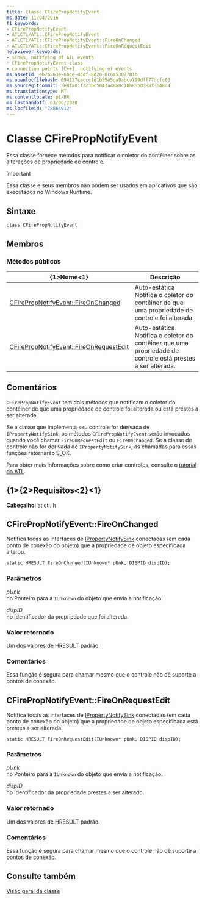 ```yaml
---
title: Classe CFirePropNotifyEvent
ms.date: 11/04/2016
f1_keywords:
- CFirePropNotifyEvent
- ATLCTL/ATL::CFirePropNotifyEvent
- ATLCTL/ATL::CFirePropNotifyEvent::FireOnChanged
- ATLCTL/ATL::CFirePropNotifyEvent::FireOnRequestEdit
helpviewer_keywords:
- sinks, notifying of ATL events
- CFirePropNotifyEvent class
- connection points [C++], notifying of events
ms.assetid: eb7a563e-6bce-4cdf-8d20-8c6a5307781b
ms.openlocfilehash: 694127ceccc1d1b55e5da9abca799dff77dcfc60
ms.sourcegitcommit: 3e8fa01f323bc5043a48a0c18b855d38af3648d4
ms.translationtype: MT
ms.contentlocale: pt-BR
ms.lasthandoff: 03/06/2020
ms.locfileid: "78864912"
---
```

# <a name="cfirepropnotifyevent-class"></a>Classe CFirePropNotifyEvent

Essa classe fornece métodos para notificar o coletor do contêiner sobre as alterações de propriedade de controle.

> [!IMPORTANT]
>  Essa classe e seus membros não podem ser usados em aplicativos que são executados no Windows Runtime.

## <a name="syntax"></a>Sintaxe

```
class CFirePropNotifyEvent
```

## <a name="members"></a>Membros

### <a name="public-methods"></a>Métodos públicos

|{1&gt;Nome&lt;1}|Descrição|
|----------|-----------------|
|[CFirePropNotifyEvent::FireOnChanged](#fireonchanged)|Auto-estática Notifica o coletor do contêiner de que uma propriedade de controle foi alterada.|
|[CFirePropNotifyEvent::FireOnRequestEdit](#fireonrequestedit)|Auto-estática Notifica o coletor do contêiner que uma propriedade de controle está prestes a ser alterada.|

## <a name="remarks"></a>Comentários

`CFirePropNotifyEvent` tem dois métodos que notificam o coletor do contêiner de que uma propriedade de controle foi alterada ou está prestes a ser alterada.

Se a classe que implementa seu controle for derivada de `IPropertyNotifySink`, os métodos `CFirePropNotifyEvent` serão invocados quando você chamar `FireOnRequestEdit` ou `FireOnChanged`. Se a classe de controle não for derivada de `IPropertyNotifySink`, as chamadas para essas funções retornarão S_OK.

Para obter mais informações sobre como criar controles, consulte o [tutorial do ATL](../../atl/active-template-library-atl-tutorial.md).

## <a name="requirements"></a>{1&gt;{2&gt;Requisitos&lt;2}&lt;1}

**Cabeçalho:** atlctl. h

##  <a name="fireonchanged"></a>CFirePropNotifyEvent::FireOnChanged

Notifica todas as interfaces de [IPropertyNotifySink](/windows/win32/api/ocidl/nn-ocidl-ipropertynotifysink) conectadas (em cada ponto de conexão do objeto) que a propriedade de objeto especificada alterou.

```
static HRESULT FireOnChanged(IUnknown* pUnk, DISPID dispID);
```

### <a name="parameters"></a>Parâmetros

*pUnk*<br/>
no Ponteiro para a `IUnknown` do objeto que envia a notificação.

*dispID*<br/>
no Identificador da propriedade que foi alterada.

### <a name="return-value"></a>Valor retornado

Um dos valores de HRESULT padrão.

### <a name="remarks"></a>Comentários

Essa função é segura para chamar mesmo que o controle não dê suporte a pontos de conexão.

##  <a name="fireonrequestedit"></a>CFirePropNotifyEvent::FireOnRequestEdit

Notifica todas as interfaces de [IPropertyNotifySink](/windows/win32/api/ocidl/nn-ocidl-ipropertynotifysink) conectadas (em cada ponto de conexão do objeto) que a propriedade de objeto especificada está prestes a ser alterada.

```
static HRESULT FireOnRequestEdit(IUnknown* pUnk, DISPID dispID);
```

### <a name="parameters"></a>Parâmetros

*pUnk*<br/>
no Ponteiro para a `IUnknown` do objeto que envia a notificação.

*dispID*<br/>
no Identificador da propriedade prestes a ser alterado.

### <a name="return-value"></a>Valor retornado

Um dos valores de HRESULT padrão.

### <a name="remarks"></a>Comentários

Essa função é segura para chamar mesmo que o controle não dê suporte a pontos de conexão.

## <a name="see-also"></a>Consulte também

[Visão geral da classe](../../atl/atl-class-overview.md)
